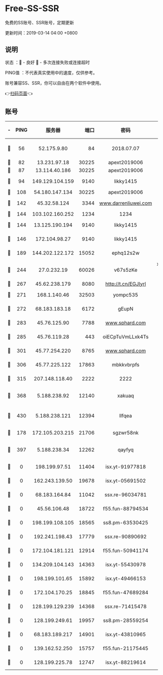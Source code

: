 # Free-SS-SSR

免费的SS账号、SSR账号，定期更新

更新时间：2019-03-14 04:00 +0800

## 说明

状态     ：🙂 - 良好 🙁 - 多次连接失败或连接超时

PING值   ：不代表真实使用中的速度，仅供参考。

账号兼容SS、SSR，你可以自由在两个软件中使用。

👉[扫码页面](https://liesauer.github.io/Free-SS-SSR/)👈

## 账号

|-|PING|服务器|端口|密码|加密方式|区域|
|:----:|:----:|:-----:|-----:|:----:|:----:|:----:|
|🙂|56|52.175.9.80|84|2018.07.07|chacha20-ietf-poly1305|HK|
|🙂|82|13.231.97.18|30225|apext2019006|chacha20|JP|
|🙂|87|13.114.40.186|30225|apext2019006|chacha20|JP|
|🙂|94|149.129.104.159|9140|likky1415|aes-256-cfb|HK|
|🙂|108|54.180.147.134|30225|apext2019006|chacha20|KR|
|🙂|142|45.32.58.124|3344|www.darrenliuwei.com|aes-256-cfb|JP|
|🙂|144|103.102.160.252|1234|1234|rc4-md5|JP|
|🙂|144|13.125.190.194|9140|likky1415|aes-256-cfb|KR|
|🙂|146|172.104.98.27|9140|likky1415|aes-256-cfb|JP|
|🙂|189|144.202.122.172|15052|ephq12s2w|aes-256-cfb|US|
|🙂|244|27.0.232.19|60026|v67s5zKe|xchacha20-ietf-poly1305|HK|
|🙂|267|45.62.238.179|8080|http://t.cn/EGJIyrl|rc4-md5|CA|
|🙂|271|168.1.140.46|32503|yompc535|aes-256-cfb|AU|
|🙂|272|68.183.183.18|6172|gEupN|aes-256-cfb|SG|
|🙂|283|45.76.125.90|7788|www.sphard.com|aes-256-cfb|AU|
|🙂|285|45.76.119.28|443|oiECpTuVmLLxk4Ts|aes-256-cfb|AU|
|🙂|301|45.77.254.220|8765|www.sphard.com|aes-256-cfb|SG|
|🙂|306|45.77.225.122|17863|mbkkvbrpfs|aes-256-cfb|GB|
|🙂|315|207.148.118.40|2222|2222|aes-256-cfb|SG|
|🙂|368|5.188.238.92|12140|xakuaq|chacha20-ietf-poly1305|BR|
|🙂|430|5.188.238.121|12394|llfqea|chacha20-ietf-poly1305|BR|
|🙂|178|172.105.203.215|21706|sgzwr58nk|aes-256-cfb|JP|
|🙂|397|5.188.238.34|12262|qayfyq|chacha20-ietf-poly1305|BR|
|🙁|0|198.199.97.51|11404|isx.yt-91977818|aes-256-cfb|US|
|🙁|0|162.243.139.50|19678|isx.yt-05691502|aes-256-cfb|US|
|🙁|0|68.183.164.84|11042|ssx.re-96034781|aes-256-cfb|US|
|🙁|0|45.56.106.48|18722|f55.fun-88794534|aes-256-cfb|US|
|🙁|0|198.199.108.105|18565|ss8.pm-63530425|aes-256-cfb|US|
|🙁|0|192.241.198.43|17779|ssx.re-90890692|aes-256-cfb|US|
|🙁|0|172.104.181.121|12914|f55.fun-50941174|aes-256-cfb|SG|
|🙁|0|134.209.104.143|14363|isx.yt-55430978|aes-256-cfb|SG|
|🙁|0|198.199.101.65|15892|isx.yt-49466153|aes-256-cfb|US|
|🙁|0|172.104.170.25|18845|f55.fun-47689284|aes-256-cfb|SG|
|🙁|0|128.199.129.239|14368|ssx.re-71415478|aes-256-cfb|SG|
|🙁|0|128.199.249.61|19957|ss8.pm-28559254|aes-256-cfb|SG|
|🙁|0|68.183.189.217|14901|isx.yt-43810965|aes-256-cfb|SG|
|🙁|0|139.162.52.250|15757|f55.fun-21175445|aes-256-cfb|SG|
|🙁|0|128.199.225.78|12747|isx.yt-88219614|aes-256-cfb|SG|
